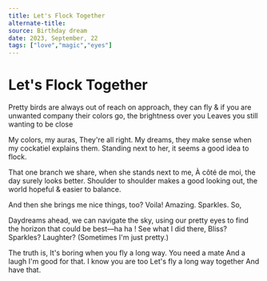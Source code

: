 ```yaml
---
title: Let's Flock Together
alternate-title:
source: Birthday dream
date: 2023, September, 22
tags: ["love","magic","eyes"]
---
```


# Let's Flock Together

Pretty birds are always out of reach
on approach, they can fly
& if you are unwanted company
their colors go,
the brightness over you
Leaves you still wanting to be close

My colors, my auras, 
They're all right.
My dreams, they make sense
when my cockatiel explains them.
Standing next to her,
it seems a good idea
to flock.

That one branch we share,
when she stands
next to me, À côté de moi,
the day surely looks better.
Shoulder to shoulder makes a good
looking out, the world hopeful &
easier to balance.

And then she brings me nice things, too?
Voila! Amazing. Sparkles.
So,

Daydreams ahead,
we can navigate the sky,
using our pretty eyes
to find the horizon that could
be best—ha ha ! 
See what I did there, Bliss?
Sparkles?
Laughter?
(Sometimes I'm just pretty.)

The truth is,
It's boring when you fly a long way.
You need a mate
And a laugh
I'm good for that.
I know you are too
Let's fly a long way together
And have that.